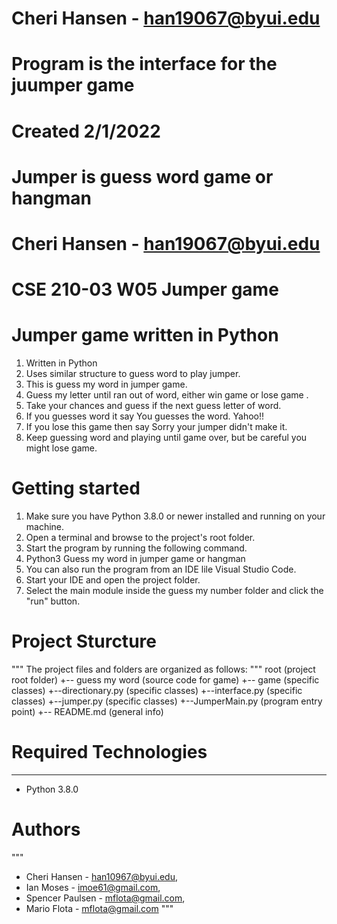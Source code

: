# Cheri Hansen - han19067@byui.edu
# Program is the interface for the juumper game
# Created 2/1/2022
# Jumper is guess word game or hangman
# Cheri Hansen - han19067@byui.edu
# CSE 210-03 W05 Jumper game

# Jumper game written in Python
1. Written in Python
2. Uses similar structure to guess word to play jumper.
3. This is guess my word in jumper game.
4. Guess my letter until ran out of word, either win game or lose game .
5. Take your chances and guess if the next guess letter of word.
6. If you guesses word it say You guesses the word. Yahoo!!
7. If you lose this game then say Sorry your jumper didn't make it. 
8. Keep guessing word and playing until game over, but be careful you might lose game.
# Getting started
1. Make sure you have Python 3.8.0 or newer installed and running on your machine. 
2. Open a terminal and browse to the project's root folder. 
3. Start the program by running the following command.
4. Python3 Guess my word in jumper game or hangman
5. You can also run the program from an IDE lile Visual Studio Code. 
6. Start your IDE and open the project folder. 
7. Select the main module inside the guess my number folder and click the "run" button. 

# Project Sturcture
"""
The project files and folders are organized as follows:
"""
root                        (project root folder)
+-- guess my word           (source code for game)
    +-- game                (specific classes)
    +--directionary.py      (specific classes)
    +--interface.py         (specific classes)
    +--jumper.py            (specific classes)
    +--JumperMain.py        (program entry point)
    +-- README.md           (general info)

# Required Technologies
---
* Python 3.8.0

# Authors
""" 
* Cheri Hansen - han10967@byui.edu, 
* Ian Moses - imoe61@gmail.com, 
* Spencer Paulsen - mflota@gmail.com,
* Mario Flota - mflota@gmail.com
"""
